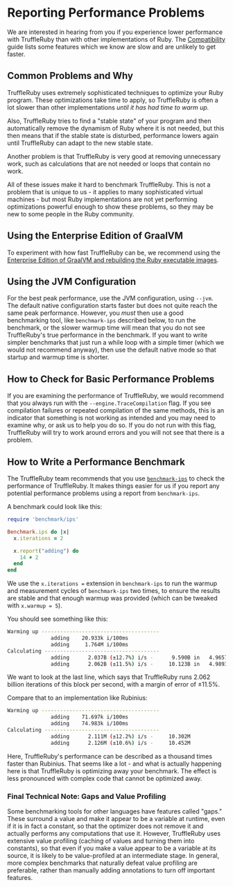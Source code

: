 # Reporting Performance Problems

We are interested in hearing from you if you experience lower performance with TruffleRuby than with other implementations of Ruby.
The [Compatibility](compatibility.md) guide lists some features which we know are slow and are unlikely to get faster.

## Common Problems and Why

TruffleRuby uses extremely sophisticated techniques to optimize your Ruby program.
These optimizations take time to apply, so TruffleRuby is often a lot slower than other implementations *until it has had time to warm up.*

Also, TruffleRuby tries to find a "stable state" of your program and then automatically remove the dynamism of Ruby where it is not needed, but this then means that if the stable state is disturbed, performance lowers again until TruffleRuby can adapt to the new stable state.

Another problem is that TruffleRuby is very good at removing unnecessary work, such as calculations that
are not needed or loops that contain no work.

All of these issues make it hard to benchmark TruffleRuby. This is not a problem that is unique to us - it applies to many sophisticated virtual machines - but most Ruby implementations are not yet performing optimizations powerful enough to show these problems, so they may be new to some people in the Ruby community.

## Using the Enterprise Edition of GraalVM

To experiment with how fast TruffleRuby can be, we recommend using the
[Enterprise Edition of GraalVM and rebuilding the Ruby executable images](installing-graalvm.md).

## Using the JVM Configuration

For the best peak performance, use the JVM configuration, using `--jvm`.
The default native configuration starts faster but does not quite reach the same peak performance.
However, you *must* then use a good benchmarking tool, like `benchmark-ips` described below, to run the benchmark, or the slower
warmup time will mean that you do not see TruffleRuby's true performance in the benchmark.
If you want to write simpler benchmarks that just run a while loop with a simple timer (which we would not recommend anyway), then use the default native mode so that startup and warmup time is shorter.

## How to Check for Basic Performance Problems

If you are examining the performance of TruffleRuby, we would recommend that you always run with the `--engine.TraceCompilation` flag.
If you see compilation failures or repeated compilation of the same methods, this is an indicator that something is not working as intended and you may need to examine why, or ask us to help you do so.
If you do not run with this flag, TruffleRuby will try to work around errors and you will not see that there is a problem.

## How to Write a Performance Benchmark

The TruffleRuby team recommends that you use [`benchmark-ips`](https://github.com/evanphx/benchmark-ips) to check the performance of TruffleRuby.
It makes things easier for us if you report any potential performance problems using a report from `benchmark-ips`.

A benchmark could look like this:

```ruby
require 'benchmark/ips'

Benchmark.ips do |x|
  x.iterations = 2

  x.report("adding") do
    14 + 2
  end
end
```

We use the `x.iterations =` extension in `benchmark-ips` to run the warmup and measurement cycles of `benchmark-ips` two times, to ensure the results are stable and that enough warmup was provided (which can be tweaked with `x.warmup = 5`).

You should see something like this:

```bash
Warming up --------------------------------------
              adding    20.933k i/100ms
              adding     1.764M i/100ms
Calculating -------------------------------------
              adding      2.037B (±12.7%) i/s -      9.590B in   4.965741s
              adding      2.062B (±11.5%) i/s -     10.123B in   4.989398s
```

We want to look at the last line, which says that TruffleRuby runs 2.062 billion iterations of this block per second, with a margin of error of ±11.5%.

Compare that to an implementation like Rubinius:

```bash
Warming up --------------------------------------
              adding    71.697k i/100ms
              adding    74.983k i/100ms
Calculating -------------------------------------
              adding      2.111M (±12.2%) i/s -     10.302M
              adding      2.126M (±10.6%) i/s -     10.452M
```

Here, TruffleRuby's performance can be described as a thousand times faster than Rubinius.
That seems like a lot - and what is actually happening here is that TruffleRuby is optimizing
away your benchmark.
The effect is less pronounced with complex code that cannot be optimized away.

### Final Technical Note: Gaps and Value Profiling

Some benchmarking tools for other languages have features called "gaps."
These surround a value and make it appear to be a variable at runtime, even if it is in fact a constant, so that the optimizer does not remove it and actually performs any computations that use it.
However, TruffleRuby uses extensive value profiling (caching of values and turning them into constants), so that even if you make a value appear to be a variable at its source, it is likely to be value-profiled at an intermediate stage.
In general, more complex benchmarks that naturally defeat value profiling are preferable, rather than manually adding annotations to turn off important features.
